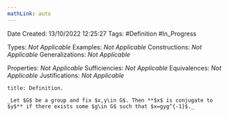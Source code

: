 ```yaml
---
mathLink: auto
---
```


<div class="topSpace"></div>

Date Created: 13/10/2022 12:25:27
Tags: #Definition #In_Progress

Types: _Not Applicable_
Examples: _Not Applicable_
Constructions: _Not Applicable_
Generalizations: _Not Applicable_

Properties: _Not Applicable_
Sufficiencies: _Not Applicable_
Equivalences: _Not Applicable_
Justifications: _Not Applicable_

``` ad-Definition
title: Definition.

_Let $G$ be a group and fix $x,y\in G$. Then **$x$ is conjugate to $y$** if there exists some $g\in G$ such that $x=gyg^{-1}$._

```
